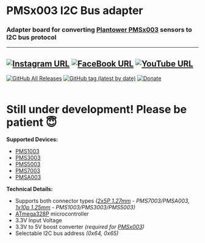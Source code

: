 # PMSx003 I2C Bus adapter
### Adapter board for converting [Plantower PMSx003](https://s.click.aliexpress.com/e/_9GiczE) sensors to I2C bus protocol

------
[![Instagram URL](https://img.shields.io/twitter/url/https/www.instagram.com/homekidd?label=Follow&logo=instagram&style=social)](https://www.instagram.com/homekidd) [![FaceBook URL](https://img.shields.io/twitter/url/https/www.facebook.com/HomeKiid?label=Like&logo=facebook&style=social)](https://www.facebook.com/HomeKiid) [![YouTube URL](https://img.shields.io/twitter/url/https/www.youtube.com/channel/UCkqC_6j1uyYVv7SO3jPe7KA?label=Follow&logo=youtube&style=social)](https://www.youtube.com/channel/UCkqC_6j1uyYVv7SO3jPe7KA)
------

[![GitHub All Releases](https://img.shields.io/github/downloads/HomeKidd/HomeKit-Air-Purifier-ESP8266/total?color=green)](https://github.com/HomeKidd/PMSx003-I2C-Bus-adapter/releases) 
[![GitHub tag (latest by date)](https://img.shields.io/github/v/tag/HomeKidd/PMSx003-I2C-Bus-adapter?color=yellow&label=Latest%20Release)](https://github.com/HomeKidd/PMSx003-I2C-Bus-adapter/releases) 
[![Donate](https://img.shields.io/badge/Donate-PayPal-blue.svg)](https://www.paypal.com/cgi-bin/webscr?cmd=_s-xclick&hosted_button_id=CEYEK69ZYG69S&source=url)
<br/>
<br/>

# Still under development! Please be patient 😇

**Supported Devices:**

* [PMS1003](https://s.click.aliexpress.com/e/_AWzR44)
* [PMS3003](https://s.click.aliexpress.com/e/_AW6foc)
* [PMS5003](https://s.click.aliexpress.com/e/_9HpBkc)
* [PMS7003](https://s.click.aliexpress.com/e/_A4gH0M)
* [PMSA003](https://s.click.aliexpress.com/e/_AeGE7O)

**Technical Details:**
* Supports both connector types _([2x5P 1.27mm](https://s.click.aliexpress.com/e/_A0pgI4) - PMS7003/PMSA003, [1x10p 1.25mm](https://s.click.aliexpress.com/e/_9GpHck) - PMS1003/PMS3003/PMS5003)_
* [ATmega328P](https://s.click.aliexpress.com/e/_A2D6Ms) microcontroller
* 3.3V Input Voltage
* 3.3V to 5V boost converter _(required for [PMSx003](https://s.click.aliexpress.com/e/_9fx9fa))_
* Selectable I2C bus address _(0x64, 0x65)_
